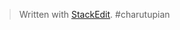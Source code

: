 

> Written with [StackEdit](https://stackedit.io/).
> #charutupian 
>
>
> 
<!--stackedit_data:
eyJoaXN0b3J5IjpbMTExMzA0NDIzOV19
-->